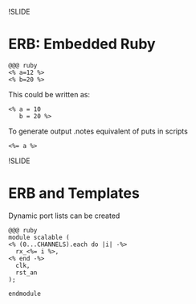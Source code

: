 !SLIDE
# ERB: Embedded Ruby #

    @@@ ruby
    <% a=12 %>
    <% b=20 %>

This could be written as:

    <% a = 10
       b = 20 %>

To generate output
.notes equivalent of puts in scripts

    <%= a %>

!SLIDE
# ERB and Templates #
Dynamic port lists can be created

    @@@ ruby
    module scalable (
    <% (0...CHANNELS).each do |i| -%>
      rx_<%= i %>,
    <% end -%>
      clk,
      rst_an
    );
    
    endmodule
